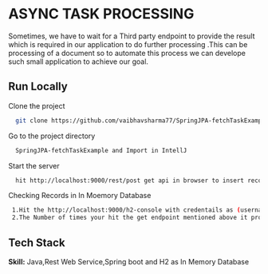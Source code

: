 
# ASYNC TASK PROCESSING

Sometimes, we have to wait for a Third party endpoint to provide the result which is required in our application to do further processing .This can be processing of a document so to automate this process we can develope such small application to achieve our goal.
## Run Locally

Clone the project

```bash
  git clone https://github.com/vaibhavsharma77/SpringJPA-fetchTaskExample.git
```

Go to the project directory

```bash
  SpringJPA-fetchTaskExample and Import in IntellJ
```

Start the server

```bash
  hit http://localhost:9000/rest/post get api in browser to insert record in our table.
```

Checking Records in In Moemory Database 

```bash
 1.Hit the http://localhost:9000/h2-console with credentails as (username:sa ,password : password)
 2.The Number of times your hit the get endpoint mentioned above it produce different result each time(DONE,ERROR,OPEN) in our database status.
```

## Tech Stack

**Skill:** Java,Rest Web Service,Spring boot and H2 as In Memory Database


